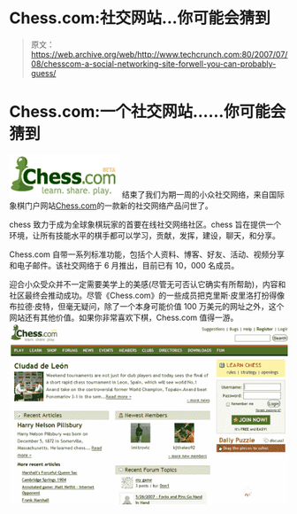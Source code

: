 # Chess.com:社交网站...你可能会猜到 

> 原文：<https://web.archive.org/web/http://www.techcrunch.com:80/2007/07/08/chesscom-a-social-networking-site-forwell-you-can-probably-guess/>

# Chess.com:一个社交网站……你可能会猜到

[![chess.png](img/83331c4434ddc9d34c0a3eda804ba3c8.png)](https://web.archive.org/web/20230130100805/http://www.chess.com/) 结束了我们为期一周的小众社交网络，来自国际象棋门户网站[Chess.com](https://web.archive.org/web/20230130100805/http://www.chess.com/)的一款新的社交网络产品问世了。

chess 致力于成为全球象棋玩家的首要在线社交网络社区。chess 旨在提供一个环境，让所有技能水平的棋手都可以学习，贡献，发挥，建设，聊天，和分享。

Chess.com 自带一系列标准功能，包括个人资料、博客、好友、活动、视频分享和电子邮件。该社交网络于 6 月推出，目前已有 10，000 名成员。

迎合小众受众并不一定需要美学上的美感(尽管无可否认它确实有所帮助)，内容和社区最终会推动成功。尽管《Chess.com》的一些成员把克里斯·皮里洛打扮得像布拉德·皮特，但毫无疑问，除了一个本身可能价值 100 万美元的网址之外，这个网站还有其他价值。如果你非常喜欢下棋，Chess.com 值得一游。
![chess1.png](img/6b044c0cbd16e7d105a5a4658e3a11cd.png)